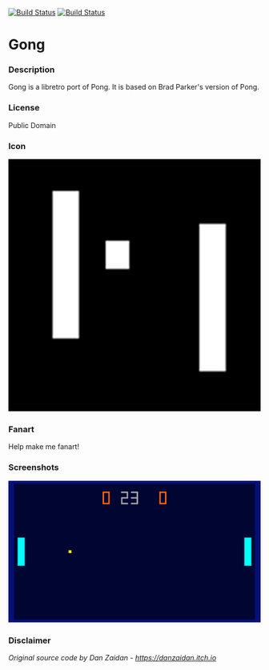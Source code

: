 [![Build Status](https://travis-ci.org/kodi-game/game.libretro.gong.svg?branch=master)](https://travis-ci.org/kodi-game/game.libretro.gong)
[![Build Status](https://ci.appveyor.com/api/projects/status/github/kodi-game/game.libretro.gong?svg=true)](https://ci.appveyor.com/project/kodi-game/game-libretro-gong)

# Gong

### Description

Gong is a libretro port of Pong. It is based on Brad Parker&apos;s version of Pong.

### License

Public Domain

### Icon

![Icon](game.libretro.gong/resources/icon.png)

### Fanart

Help make me fanart!

### Screenshots

![Screenshot](game.libretro.gong/resources/screenshot-01.jpg)

### Disclaimer

*Original source code by Dan Zaidan - https://danzaidan.itch.io*
